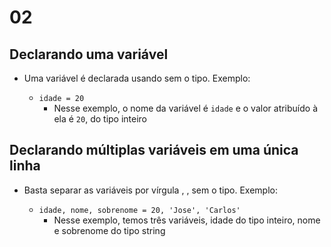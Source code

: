 # 02

## Declarando uma variável

- Uma variável é declarada usando <nome> sem o tipo. Exemplo:
  - `idade = 20`
    - Nesse exemplo, o nome da variável é `idade` e o valor atribuído à ela é `20`, do tipo inteiro

## Declarando múltiplas variáveis em uma única linha
- Basta separar as variáveis por vírgula <nome1>, <nome2>, <nome3> sem o tipo. Exemplo:
  - `idade, nome, sobrenome = 20, 'Jose', 'Carlos'`
    - Nesse exemplo, temos três variáveis, idade do tipo inteiro, nome e sobrenome do tipo string
